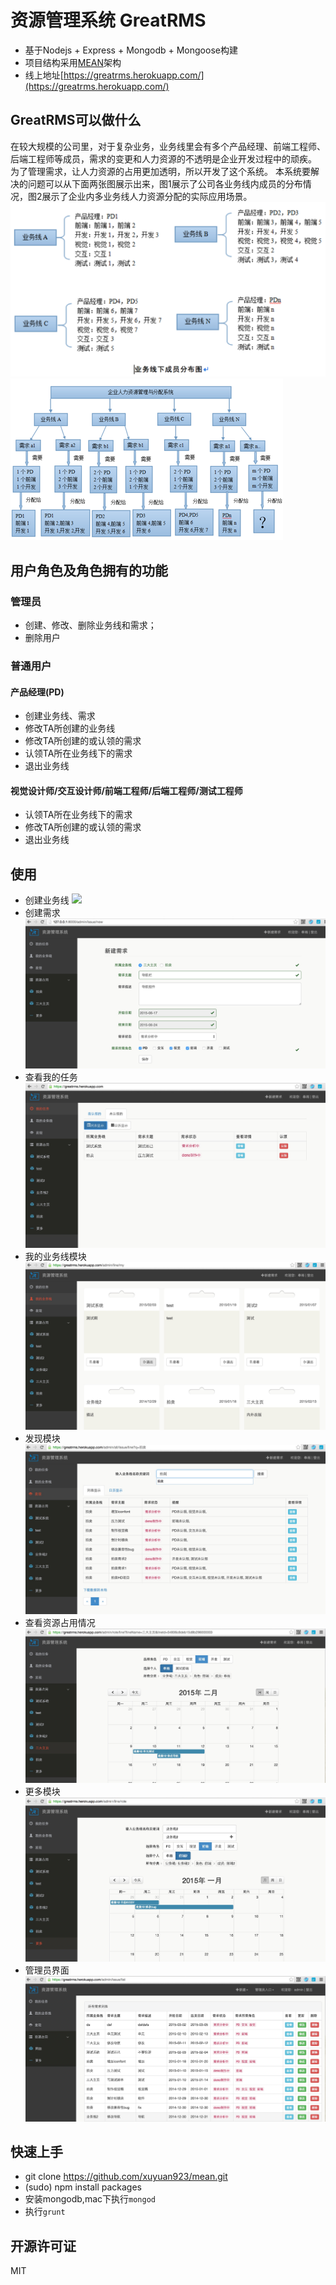 # 资源管理系统 GreatRMS
- 基于Nodejs + Express + Mongodb + Mongoose构建
- 项目结构采用[MEAN](http://meanjs.org/)架构
- 线上地址[https://greatrms.herokuapp.com/](https://greatrms.herokuapp.com/)

## GreatRMS可以做什么
在较大规模的公司里，对于复杂业务，业务线里会有多个产品经理、前端工程师、后端工程师等成员，需求的变更和人力资源的不透明是企业开发过程中的顽疾。
为了管理需求，让人力资源的占用更加透明，所以开发了这个系统。
本系统要解决的问题可以从下面两张图展示出来，图1展示了公司各业务线内成员的分布情况，图2展示了企业内多业务线人力资源分配的实际应用场景。
![图1 业务线下成员分布图](/screenshots/1.png)
![图2 多业务线人力资源分配实际应用场景图](/screenshots/2.png)

## 用户角色及角色拥有的功能
    
### 管理员
- 创建、修改、删除业务线和需求；
- 删除用户

### 普通用户
#### 产品经理(PD)
- 创建业务线、需求
- 修改TA所创建的业务线
- 修改TA所创建的或认领的需求
- 认领TA所在业务线下的需求
- 退出业务线

#### 视觉设计师/交互设计师/前端工程师/后端工程师/测试工程师
- 认领TA所在业务线下的需求
- 修改TA所创建的或认领的需求
- 退出业务线

## 使用
- 创建业务线
![](/screenshots/67298F4B-FE40-4714-938A-B449DE364015。png)
- 创建需求
![](/screenshots/121DD40A-BA8B-47CD-A076-2EAD40AE9E59.png)
- 查看我的任务
![](/screenshots/renwu.png)
- 我的业务线模块
![](/screenshots/myline.png)
- 发现模块
![](/screenshots/faxian.png)
- 查看资源占用情况
![](/screenshots/zhanyong.png)
- 更多模块
![](/screenshots/gengduo.png)
- 管理员界面
![](/screenshots/admin.png)

## 快速上手
- git clone https://github.com/xuyuan923/mean.git
- (sudo) npm install packages
- 安装mongodb,mac下执行`mongod`
- 执行`grunt`

## 开源许可证
MIT
